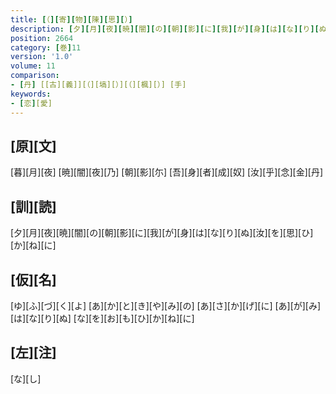 ```yaml
---
title: [（][寄][物][陳][思][）]
description: [夕][月][夜][暁][闇][の][朝][影][に][我][が][身][は][な][り][ぬ][汝][を][思][ひ][か][ね][に]
position: 2664
category: [巻]11
version: '1.0'
volume: 11
comparison:
- [丹] [[古][義]][（][塙][）][（][楓][）] [手]
keywords:
- [恋][愛]
---
```


## [原][文]

[暮][月][夜] [暁][闇][夜][乃] [朝][影][尓] [吾][身][者][成][奴] [汝][乎][念][金][丹]

## [訓][読]

[夕][月][夜][暁][闇][の][朝][影][に][我][が][身][は][な][り][ぬ][汝][を][思][ひ][か][ね][に]

## [仮][名]

[ゆ][ふ][づ][く][よ] [あ][か][と][き][や][み][の] [あ][さ][か][げ][に] [あ][が][み][は][な][り][ぬ] [な][を][お][も][ひ][か][ね][に]

## [左][注]

[な][し]
